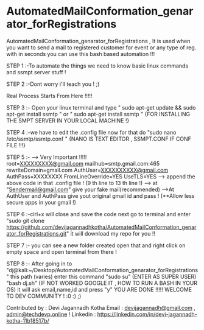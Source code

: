 # AutomatedMailConformation_genarator_forRegistrations
AutomatedMailConformation_genarator_forRegistrations , It is used when you want to send a mail to registered customer for event or any type of reg. with in seconds you can use this bash based automation !!!



STEP 1 :-To automate the things we need to know basic linux commands and ssmpt server stuff !

STEP 2 :-Dont worry i'll teach you ! ;)

Real Process Starts From Here !!!!!

STEP 3 :- Open your linux terminal and type "   sudo apt-get update && sudo apt-get install ssmtp    "  or  " sudo apt-get install ssmtp "  {FOR INSTALLING THE SMPT SERVER IN YOUR LOCAL MACHINE !}

STEP 4 :-we have to edit the .config file now for that do  "sudo nano /etc/ssmtp/ssmtp.conf " {NANO IS TEXT EDITOR , SSMPT.CONF IF CONF FILE !!!}

STEP 5 :- --> Very Important !!!!!    
                root=XXXXXXXXX@gmail.com
              mailhub=smtp.gmail.com:465
              rewriteDomain=gmail.com
              AuthUser=XXXXXXXXXX@gmail.com
              AuthPass=XXXXXXXX
              FromLineOverride=YES
              UseTLS=YES
          --> append the above code in that .config file ! (9 th line to 13 th line !)
          --> at "Sendermail@gmail.com" give your fake mail(recommended)
          -->At AuthUser and AuthPass give yout original gmail id and pass ! (**Allow less secure apps in your gmail !)

STEP 6 :-clrl+x will close and save the code next go to terminal and enter "sudo git clone https://github.com/devijagannadhkotha/AutomatedMailConformation_genarator_forRegistrations.git" 
          it will download my repo for you !!

STEP 7 :- you can see a new folder created open that and right click on empty space and open terminal from there !

STEP 8 :- After going in to "dj@kali:~/Desktop/AutomatedMailConformation_genarator_forRegistrations" this path (varies) enter this command 
          "sudo su" (ENTER AS SUPER USER)
          "bash dj.sh" (IF NOT WORKED GOOGLE IT , HOW TO RUN A BASH IN YOUR OS)
          it will ask email,name,id and press "y" 
          YOU ARE DONE !!!!!
          WELCOME TO DEV COMMUNITY ! :0 :) ;)
          
          





         
         
         
         
Contributed by : Devi Jagannadh Kotha 
Email          : devijagannadh@gmail.com , admin@techdevp.online !
Linkedin       : https://linkedin.com/in/devi-jagannadh-kotha-11b18517b/
